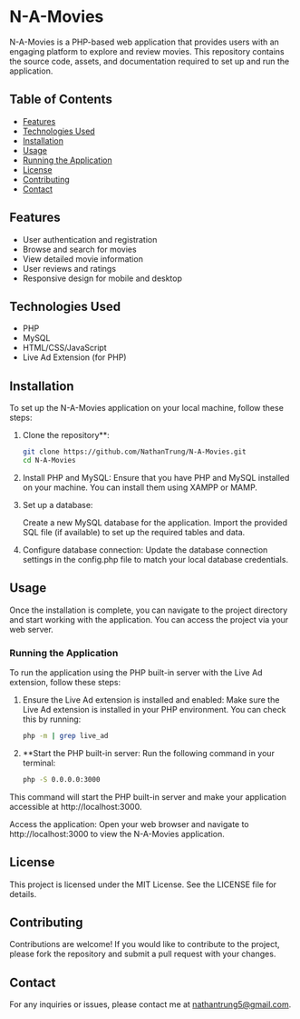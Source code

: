 # N-A-Movies

N-A-Movies is a PHP-based web application that provides users with an engaging platform to explore and review movies. This repository contains the source code, assets, and documentation required to set up and run the application.

## Table of Contents

- [Features](#features)
- [Technologies Used](#technologies-used)
- [Installation](#installation)
- [Usage](#usage)
- [Running the Application](#running-the-application)
- [License](#license)
- [Contributing](#contributing)
- [Contact](#contact)

## Features

- User authentication and registration
- Browse and search for movies
- View detailed movie information
- User reviews and ratings
- Responsive design for mobile and desktop

## Technologies Used

- PHP
- MySQL
- HTML/CSS/JavaScript
- Live Ad Extension (for PHP)

## Installation

To set up the N-A-Movies application on your local machine, follow these steps:

1. Clone the repository**:
   ```bash
   git clone https://github.com/NathanTrung/N-A-Movies.git
   cd N-A-Movies

2. Install PHP and MySQL: Ensure that you have PHP and MySQL installed on your machine. You can install them using XAMPP or MAMP.

3. Set up a database:

    Create a new MySQL database for the application.
    Import the provided SQL file (if available) to set up the required tables and data.

4. Configure database connection: Update the database connection settings in the config.php file to match your local database credentials.

## Usage

Once the installation is complete, you can navigate to the project directory and start working with the application. You can access the project via your web server.

### Running the Application

To run the application using the PHP built-in server with the Live Ad extension, follow these steps:

1. Ensure the Live Ad extension is installed and enabled: Make sure the Live Ad extension is installed in your PHP environment. You can check this by running:
    ```bash
    php -m | grep live_ad

2. **Start the PHP built-in server: Run the following command in your terminal:
    ```bash
    php -S 0.0.0.0:3000

This command will start the PHP built-in server and make your application accessible at http://localhost:3000.

Access the application: Open your web browser and navigate to http://localhost:3000 to view the N-A-Movies application.

## License

This project is licensed under the MIT License. See the LICENSE file for details.

## Contributing

Contributions are welcome! If you would like to contribute to the project, please fork the repository and submit a pull request with your changes.

## Contact

For any inquiries or issues, please contact me at nathantrung5@gmail.com.